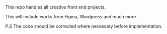 This repo handles all creative front end projects.

This will include works from Figma, Wordpress and much more.

P.S
The code should be corrected where necessary before implementation.
